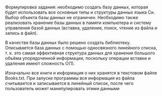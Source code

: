 Формулировка задания: необходимо создать базу данных, которая будет использовать все основные типы и структуры данных языка Си. Выбор объекта базы данных не ограничен. Необходимо также реализовать хранение базы данных в памяти компьютера и систему управления базой данных (вставка, удаление, поиск, чтение из файла и запись в файл).

В качестве базы данных было решено создать библиотеку. Описывается база данных с помощью односвязного линейного списка, т. к. это самая эффективная структура данных для хранения большого объёма упорядоченной информации, поскольку операции вставки и удаления имеют сложность О(1).

Изначально все книги и информация о них хранятся в текстовом файле Books.txt. При запуске программы вся информация из файла считывается и записывается в линейный список, после чего пользователь может манипулировать этими данными
